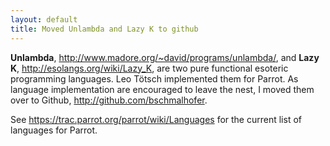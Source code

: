 ```yaml
---
layout: default
title: Moved Unlambda and Lazy K to github
---
```


<b>Unlambda</b>, <a href="http://www.madore.org/~david/programs/unlambda/" rel="nofollow">http://www.madore.org/~david/programs/unlambda/</a>, and <b>Lazy K</b>, <a href="http://esolangs.org/wiki/Lazy_K" rel="nofollow">http://esolangs.org/wiki/Lazy_K</a>, are two pure functional esoteric programming languages. Leo T&#246;tsch implemented them for Parrot. As language implementation are encouraged to leave the nest, I moved them over to
Github, <a href="http://github.com/bschmalhofer" rel="nofollow">http://github.com/bschmalhofer</a>.

See <a href="https://trac.parrot.org/parrot/wiki/Languages" rel="nofollow">https://trac.parrot.org/parrot/wiki/Languages</a> for the current list of languages for Parrot.
